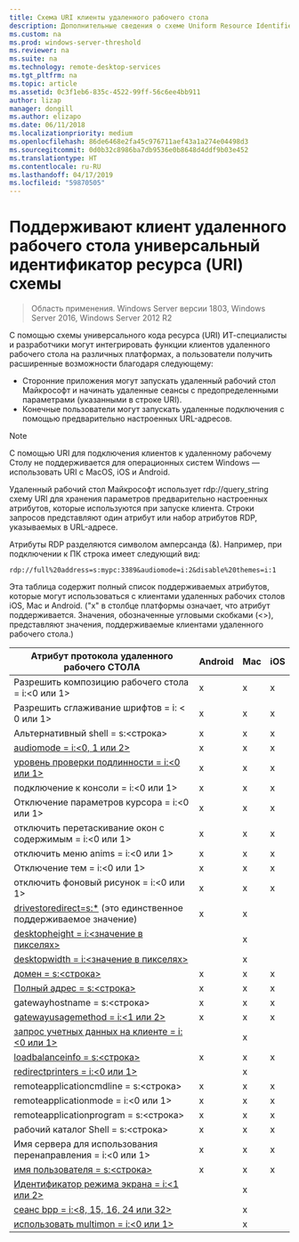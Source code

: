 ```yaml
---
title: Схема URI клиенты удаленного рабочего стола
description: Дополнительные сведения о схеме Uniform Resource Identifier для клиентов удаленного рабочего стола
ms.custom: na
ms.prod: windows-server-threshold
ms.reviewer: na
ms.suite: na
ms.technology: remote-desktop-services
ms.tgt_pltfrm: na
ms.topic: article
ms.assetid: 0c3f1eb6-835c-4522-99ff-56c6ee4bb911
author: lizap
manager: dongill
ms.author: elizapo
ms.date: 06/11/2018
ms.localizationpriority: medium
ms.openlocfilehash: 86de6468e2fa45c976711aef43a1a274e04498d3
ms.sourcegitcommit: 0d0b32c8986ba7db9536e0b8648d4ddf9b03e452
ms.translationtype: HT
ms.contentlocale: ru-RU
ms.lasthandoff: 04/17/2019
ms.locfileid: "59870505"
---
```

# <a name="remote-desktop-client-universal-resource-identifier-uri-scheme-support"></a>Поддерживают клиент удаленного рабочего стола универсальный идентификатор ресурса (URI) схемы

>Область применения. Windows Server версии 1803, Windows Server 2016, Windows Server 2012 R2

С помощью схемы универсального кода ресурса (URI) ИТ-специалисты и разработчики могут интегрировать функции клиентов удаленного рабочего стола на различных платформах, а пользователи получить расширенные возможности благодаря следующему: 

- Сторонние приложения могут запускать удаленный рабочий стол Майкрософт и начинать удаленные сеансы с предопределенными параметрами (указанными в строке URI).
- Конечные пользователи могут запускать удаленные подключения с помощью предварительно настроенных URL-адресов.

>[!NOTE]
> С помощью URI для подключения клиентов к удаленному рабочему Столу не поддерживается для операционных систем Windows — использовать URI с MacOS, iOS и Android.

Удаленный рабочий стол Майкрософт использует rdp://query_string схему URI для хранения параметров предварительно настроенных атрибутов, которые используются при запуске клиента. Строки запросов представляют один атрибут или набор атрибутов RDP, указываемых в URL-адресе. 

Атрибуты RDP разделяются символом амперсанда (&). Например, при подключении к ПК строка имеет следующий вид:

```
rdp://full%20address=s:mypc:3389&audiomode=i:2&disable%20themes=i:1
```

Эта таблица содержит полный список поддерживаемых атрибутов, которые могут использоваться с клиентами удаленных рабочих столов iOS, Mac и Android. ("x" в столбце платформы означает, что атрибут поддерживается. Значения, обозначенные угловыми скобками (<>), представляют значения, поддерживаемые клиентами удаленного рабочего стола.)

| **Атрибут протокола удаленного рабочего СТОЛА**                                           | **Android** | **Mac** | **iOS** |
|---------------------------------------------------------|---------|-----|-----|
| Разрешить композицию рабочего стола = i:&lt;0 или 1&gt;                    | x       | x   | x   |
| Разрешить сглаживание шрифтов = i: < 0 или 1&gt;                         | x       | x   | x   |
| Альтернативный shell = s:&lt;строка&gt;                              | x       | x   | x   |
| [audiomode = i:&lt;0, 1 или 2&gt;](https://technet.microsoft.com/library/ff393707.aspx)                                | x       | x   | x   |
| [уровень проверки подлинности = i:&lt;0 или 1&gt;](https://technet.microsoft.com/library/ff393709.aspx)                         | x       | x   | x   |
| подключение к консоли = i:&lt;0 или 1&gt;                           | x       | x   | x   |
| Отключение параметров курсора = i:&lt;0 или 1&gt;                      | x       | x   | x   |
| отключить перетаскивание окон с содержимым = i:&lt;0 или 1&gt;                     | x       | x   | x   |
| отключить меню anims = i:&lt;0 или 1&gt;                           | x       | x   | x   |
| Отключение тем = i:&lt;0 или 1&gt;                               | x       | x   | x   |
| отключить фоновый рисунок = i:&lt;0 или 1&gt;                            | x       | x   | x   |
| [drivestoredirect=s:*](https://technet.microsoft.com/library/ff393728(v=ws.10).aspx) (это единственное поддерживаемое значение) | x       | x   |     |
| [desktopheight = i:&lt;значение в пикселях&gt;](https://technet.microsoft.com/library/ff393702.aspx)                       |         | x   |     |
| [desktopwidth = i:&lt;значение в пикселях&gt;](https://technet.microsoft.com/library/ff393697.aspx)                        |         | x   |     |
| [домен = s:&lt;строка&gt;](https://technet.microsoft.com/library/ff393673.aspx)                           | x | x | x |
| [Полный адрес = s:&lt;строка&gt;](https://technet.microsoft.com/library/ff393661.aspx)                     | x | x | x |
| gatewayhostname = s:&lt;строка&gt;                  | x | x | x |
| [gatewayusagemethod = i:&lt;1 или 2&gt;](https://msdn.microsoft.com/aa381329.aspx)               | x | x | x |
| [запрос учетных данных на клиенте = i:&lt;0 или 1&gt;](https://technet.microsoft.com/library/ff393660(v=ws.10).aspx) |   | x |   |
| [loadbalanceinfo = s:&lt;строка&gt;](https://technet.microsoft.com/library/ff393684.aspx)                  | x | x | x |
| [redirectprinters = i:&lt;0 или 1&gt;](https://technet.microsoft.com/library/ff393671(v=ws.10).aspx)                 |   | x |   |
| remoteapplicationcmdline = s:&lt;строка&gt;         | x | x | x |
| remoteapplicationmode = i:&lt;0 или 1&gt;            | x | x | x |
| remoteapplicationprogram = s:&lt;строка&gt;         | x | x | x |
| рабочий каталог Shell = s:&lt;строка&gt;          | x | x | x |
| Имя сервера для использования перенаправления = i:&lt;0 или 1&gt;      | x | x | x |
| [имя пользователя = s:&lt;строка&gt;](https://technet.microsoft.com/library/ff393678.aspx)                         | x | x | x |
| [Идентификатор режима экрана = i:&lt;1 или 2&gt;](https://technet.microsoft.com/library/ff393692.aspx)                   |   | x |   |
| [сеанс bpp = i:&lt;8, 15, 16, 24 или 32&gt;](https://technet.microsoft.com/library/ff393680.aspx)        |   | x |   |
| [использовать multimon = i:&lt;0 или 1&gt;](https://technet.microsoft.com/library/ff393695(v=ws.10).aspx)          |   | x |   |